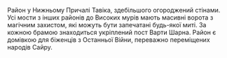 Район у Нижньому Причалі Тавіка, здебільшого огороджений стінами. Усі мости з інших районів до Високих мурів мають масивні ворота з магічним захистом, які можуть бути запечатані будь-якої миті. За кожною брамою знаходиться укріплений пост Варти Шарна. Район є домівкою для біженців з Останньої Війни, переважно переміщених народів Сайру.